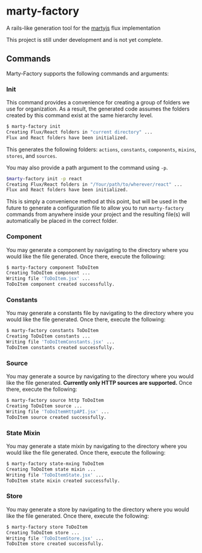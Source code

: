# marty-factory
A rails-like generation tool for the [martyjs](http://www.martyjs.org) flux implementation

This project is still under development and is not yet complete.

## Commands

Marty-Factory supports the following commands and arguments:

### Init

This command provides a convenience for creating a group of folders we use for
organization. As a result, the generated code assumes the folders created by
this command exist at the same hierarchy level.

```bash
$ marty-factory init
Creating Flux/React folders in "current directory" ...
Flux and React folders have been initialized.
```

This generates the following folders: `actions`, `constants`, `components`,
`mixins`, `stores`, and `sources`.

You may also provide a path argument to the command using `-p`.

```bash
$marty-factory init -p react
Creating Flux/React folders in "/Your/path/to/wherever/react" ...
Flux and React folders have been initialized.
```

This is simply a convenience method at this point, but will be used in the
future to generate a configuration file to allow you to run `marty-factory`
commands from anywhere inside your project and the resulting file(s) will
automatically be placed in the correct folder.

### Component

You may generate a component by navigating to the directory where you would like
the file generated. Once there, execute the following:

```bash
$ marty-factory component ToDoItem
Creating ToDoItem component ...
Writing file 'ToDoItem.jsx' ...
ToDoItem component created successfully.
```

### Constants

You may generate a constants file by navigating to the directory where you would like
the file generated. Once there, execute the following:

```bash
$ marty-factory constants ToDoItem
Creating ToDoItem constants ...
Writing file 'ToDoItemConstants.jsx' ...
ToDoItem constants created successfully.
```

### Source

You may generate a source by navigating to the directory where you would like
the file generated. **Currently only HTTP sources are supported.** Once there, execute the following:

```bash
$ marty-factory source http ToDoItem
Creating ToDoItem source ...
Writing file 'ToDoItemHttpAPI.jsx' ...
ToDoItem source created successfully.
```

### State Mixin

You may generate a state mixin by navigating to the directory where you would like
the file generated. Once there, execute the following:

```bash
$ marty-factory state-mxing ToDoItem
Creating ToDoItem state mixin ...
Writing file 'ToDoItemState.jsx' ...
ToDoItem state mixin created successfully.
```

### Store

You may generate a store by navigating to the directory where you would like
the file generated. Once there, execute the following:

```bash
$ marty-factory store ToDoItem
Creating ToDoItem store ...
Writing file 'ToDoItemStore.jsx' ...
ToDoItem store created successfully.
```
